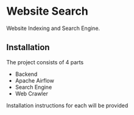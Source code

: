 
# Website Search

Website Indexing and Search Engine.

## Installation

The project consists of 4 parts
- Backend
- Apache Airflow
- Search Engine
- Web Crawler

Installation instructions for each will be provided